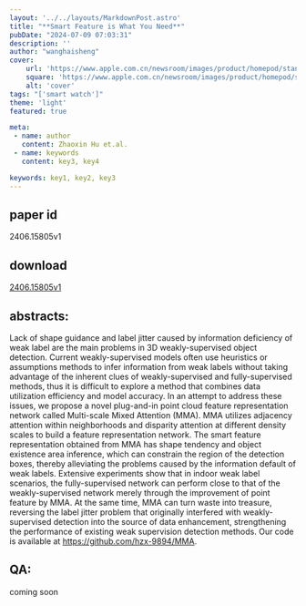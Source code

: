 ```yaml
---
layout: '../../layouts/MarkdownPost.astro'
title: "**Smart Feature is What You Need**"
pubDate: "2024-07-09 07:03:31"
description: ''
author: "wanghaisheng"
cover:
    url: 'https://www.apple.com.cn/newsroom/images/product/homepod/standard/Apple-HomePod-hero-230118_big.jpg.large_2x.jpg'
    square: 'https://www.apple.com.cn/newsroom/images/product/homepod/standard/Apple-HomePod-hero-230118_big.jpg.large_2x.jpg'
    alt: 'cover'
tags: "['smart watch']" 
theme: 'light'
featured: true

meta:
 - name: author
   content: Zhaoxin Hu et.al.
 - name: keywords
   content: key3, key4

keywords: key1, key2, key3
---
```


## paper id
2406.15805v1
## download
[2406.15805v1](http://arxiv.org/abs/2406.15805v1)
## abstracts:
Lack of shape guidance and label jitter caused by information deficiency of weak label are the main problems in 3D weakly-supervised object detection. Current weakly-supervised models often use heuristics or assumptions methods to infer information from weak labels without taking advantage of the inherent clues of weakly-supervised and fully-supervised methods, thus it is difficult to explore a method that combines data utilization efficiency and model accuracy. In an attempt to address these issues, we propose a novel plug-and-in point cloud feature representation network called Multi-scale Mixed Attention (MMA). MMA utilizes adjacency attention within neighborhoods and disparity attention at different density scales to build a feature representation network. The smart feature representation obtained from MMA has shape tendency and object existence area inference, which can constrain the region of the detection boxes, thereby alleviating the problems caused by the information default of weak labels. Extensive experiments show that in indoor weak label scenarios, the fully-supervised network can perform close to that of the weakly-supervised network merely through the improvement of point feature by MMA. At the same time, MMA can turn waste into treasure, reversing the label jitter problem that originally interfered with weakly-supervised detection into the source of data enhancement, strengthening the performance of existing weak supervision detection methods. Our code is available at https://github.com/hzx-9894/MMA.
## QA:
coming soon
